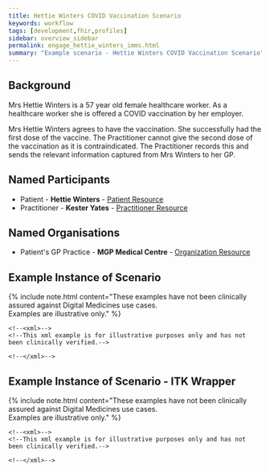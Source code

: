 ```yaml
---
title: Hettie Winters COVID Vaccination Scenario
keywords: workflow
tags: [development,fhir,profiles]
sidebar: overview_sidebar
permalink: engage_hettie_winters_imms.html
summary: "Example scenario - Hettie Winters COVID Vaccination Scenario"
---
```


## Background ##

Mrs Hettie Winters is a 57 year old female healthcare worker. As a healthcare worker she is offered a COVID vaccination by her employer. 

Mrs Hettie Winters agrees to have the vaccination. She successfully had the first dose of the vaccine. The Practitioner cannot give the second dose of the vaccination as it is contraindicated. The Practitioner records this and sends the relevant information captured from Mrs Winters to her GP.


## Named Participants ##

- Patient - **Hettie Winters** - [Patient Resource](https://fhir.hl7.org.uk/STU3/StructureDefinition/CareConnect-Patient-1)
- Practitioner - **Kester Yates** - [Practitioner Resource](https://fhir.hl7.org.uk/STU3/StructureDefinition/CareConnect-Practitioner-1)


## Named Organisations ##

- Patient's GP Practice - **MGP Medical Centre** - [Organization Resource](https://fhir.hl7.org.uk/STU3/StructureDefinition/CareConnect-Organization-1)

## Example Instance of Scenario ##

{% include note.html content="These examples have not been clinically assured against Digital Medicines use cases.<br/>Examples are illustrative only." %}

```
<!--<xml>-->
<!--This xml example is for illustrative purposes only and has not been clinically verified.-->

<!--</xml>-->
```

## Example Instance of Scenario - ITK Wrapper ##

{% include note.html content="These examples have not been clinically assured against Digital Medicines use cases.<br/>Examples are illustrative only." %}

```
<!--<xml>-->
<!--This xml example is for illustrative purposes only and has not been clinically verified.-->

<!--</xml>-->
```